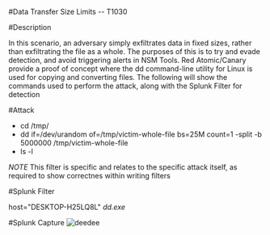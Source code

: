 #Data Transfer Size Limits -- T1030

#Description

In this scenario, an adversary simply exfiltrates data in fixed sizes, rather than exfiltrating the file as a whole. The purposes of this is to try and evade detection, and avoid triggering alerts in NSM Tools. Red Atomic/Canary provide a proof of concept where the dd command-line utility for Linux is used for copying and converting files. The following will show the commands used to perform the attack, along with the Splunk Filter for detection


#Attack

- cd /tmp/
- dd if=/dev/urandom of=/tmp/victim-whole-file bs=25M count=1
-split -b 5000000 /tmp/victim-whole-file
- ls -l

*NOTE* This filter is specific and relates to the specific attack itself, as required to show correctnes within writing filters

#Splunk Filter

host="DESKTOP-H25LQ8L" *dd.exe*

#Splunk Capture
![deedee](https://user-images.githubusercontent.com/36422282/55600452-0d022c80-572a-11e9-89c1-6b58c399d4c6.PNG)

